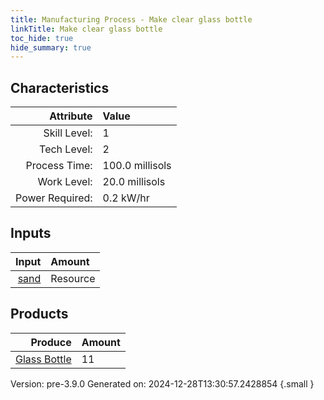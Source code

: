 ```yaml
---
title: Manufacturing Process - Make clear glass bottle
linkTitle: Make clear glass bottle
toc_hide: true
hide_summary: true
---
```



## Characteristics

| Attribute      | Value |
|--------:|:------|
|Skill Level:|1|
|Tech Level:|2|
|Process Time:|100.0 millisols|
|Work Level:|20.0 millisols|
|Power Required:|0.2 kW/hr|

## Inputs

| Input      | Amount |
|--------:|:------|
|[sand](/docs/definitions/resource/sand)|Resource|3.0 kg|

## Products


| Produce      | Amount |
|--------:|:------|
|[Glass Bottle](/docs/definitions/part/glass-bottle)|11|


Version: pre-3.9.0 Generated on: 2024-12-28T13:30:57.2428854
{.small }

